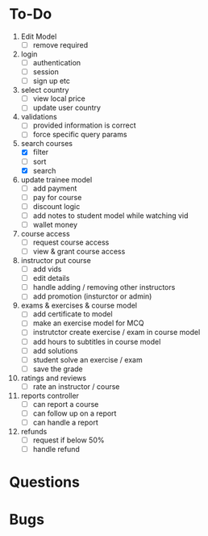 # To-Do

1. Edit Model
   - [ ] remove required

1. login
   - [ ] authentication
   - [ ] session
   - [ ] sign up etc

1. select country
   - [ ] view local price
   - [ ] update user country

1. validations
   - [ ] provided information is correct
   - [ ] force specific query params

1. search courses
   - [x] filter
   - [ ] sort
   - [x] search

1. update trainee model
   - [ ] add payment
   - [ ] pay for course
   - [ ] discount logic
   - [ ] add notes to student model while watching vid
   - [ ] wallet money
 
1. course access
   - [ ] request course access
   - [ ] view & grant course access
 
1. instructor put course
   - [ ] add vids
   - [ ] edit details
   - [ ] handle adding / removing other instructors
   - [ ] add promotion (insturctor or admin)
  
1. exams & exercises & course model
   - [ ] add certificate to model
   - [ ] make an exercise model for MCQ
   - [ ] instrutctor create exercise / exam in course model
   - [ ] add hours to subtitles in course model
   - [ ] add solutions
   - [ ] student solve an exercise / exam
   - [ ] save the grade
  
1. ratings and reviews
   - [ ] rate an instructor / course

1.  reports controller
    - [ ] can report a course
    - [ ] can follow up on a report
    - [ ] can handle a report
  
1. refunds
   - [ ] request if below 50%
   - [ ] handle refund
    
# Questions

# Bugs
